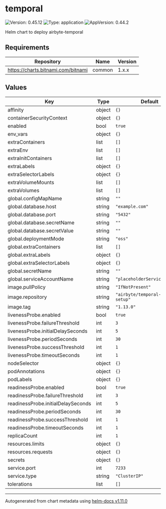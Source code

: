 # temporal

![Version: 0.45.12](https://img.shields.io/badge/Version-0.45.12-informational?style=flat-square) ![Type: application](https://img.shields.io/badge/Type-application-informational?style=flat-square) ![AppVersion: 0.44.2](https://img.shields.io/badge/AppVersion-0.44.2-informational?style=flat-square)

Helm chart to deploy airbyte-temporal

## Requirements

| Repository | Name | Version |
|------------|------|---------|
| https://charts.bitnami.com/bitnami | common | 1.x.x |

## Values

| Key | Type | Default | Description |
|-----|------|---------|-------------|
| affinity | object | `{}` |  |
| containerSecurityContext | object | `{}` |  |
| enabled | bool | `true` |  |
| env_vars | object | `{}` |  |
| extraContainers | list | `[]` |  |
| extraEnv | list | `[]` |  |
| extraInitContainers | list | `[]` |  |
| extraLabels | object | `{}` |  |
| extraSelectorLabels | object | `{}` |  |
| extraVolumeMounts | list | `[]` |  |
| extraVolumes | list | `[]` |  |
| global.configMapName | string | `""` |  |
| global.database.host | string | `"example.com"` |  |
| global.database.port | string | `"5432"` |  |
| global.database.secretName | string | `""` |  |
| global.database.secretValue | string | `""` |  |
| global.deploymentMode | string | `"oss"` |  |
| global.extraContainers | list | `[]` |  |
| global.extraLabels | object | `{}` |  |
| global.extraSelectorLabels | object | `{}` |  |
| global.secretName | string | `""` |  |
| global.serviceAccountName | string | `"placeholderServiceAccount"` |  |
| image.pullPolicy | string | `"IfNotPresent"` |  |
| image.repository | string | `"airbyte/temporal-auto-setup"` |  |
| image.tag | string | `"1.13.0"` |  |
| livenessProbe.enabled | bool | `true` |  |
| livenessProbe.failureThreshold | int | `3` |  |
| livenessProbe.initialDelaySeconds | int | `5` |  |
| livenessProbe.periodSeconds | int | `30` |  |
| livenessProbe.successThreshold | int | `1` |  |
| livenessProbe.timeoutSeconds | int | `1` |  |
| nodeSelector | object | `{}` |  |
| podAnnotations | object | `{}` |  |
| podLabels | object | `{}` |  |
| readinessProbe.enabled | bool | `true` |  |
| readinessProbe.failureThreshold | int | `3` |  |
| readinessProbe.initialDelaySeconds | int | `5` |  |
| readinessProbe.periodSeconds | int | `30` |  |
| readinessProbe.successThreshold | int | `1` |  |
| readinessProbe.timeoutSeconds | int | `1` |  |
| replicaCount | int | `1` |  |
| resources.limits | object | `{}` |  |
| resources.requests | object | `{}` |  |
| secrets | object | `{}` |  |
| service.port | int | `7233` |  |
| service.type | string | `"ClusterIP"` |  |
| tolerations | list | `[]` |  |

----------------------------------------------
Autogenerated from chart metadata using [helm-docs v1.11.0](https://github.com/norwoodj/helm-docs/releases/v1.11.0)
